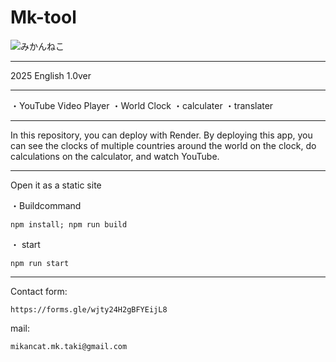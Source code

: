 # Mk-tool
![みかんねこ](https://github.com/user-attachments/assets/53270e6f-2ff8-4e4e-b6f4-04a401083129)


__________________________________________
2025
English
1.0ver
__________________________________________
・YouTube Video Player
・World Clock
・calculater
・translater
_____________________________________________________________________________

In this repository,
you can deploy with Render.
By deploying this app,
you can see the clocks of multiple countries around the world on the clock,
do calculations on the calculator,
and watch YouTube.
_____________________________________________________________________________
Open it as a static site

・Buildcommand
   ```
   npm install; npm run build
   ```
・ start
   ```
   npm run start
   ```
_______________________________________

Contact form:
```
https://forms.gle/wjty24H2gBFYEijL8
```
mail:
```
mikancat.mk.taki@gmail.com
```
